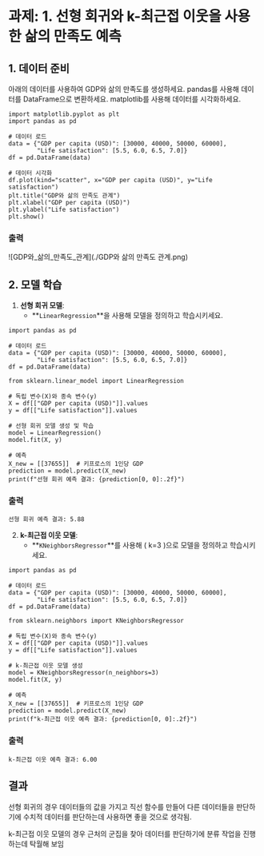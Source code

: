 # 과제: 1. 선형 회귀와 k-최근접 이웃을 사용한 삶의 만족도 예측

## 1. 데이터 준비

아래의 데이터를 사용하여 GDP와 삶의 만족도를 생성하세요.
pandas를 사용해 데이터를 DataFrame으로 변환하세요.
matplotlib를 사용해 데이터를 시각화하세요.

```
import matplotlib.pyplot as plt
import pandas as pd

# 데이터 로드
data = {"GDP per capita (USD)": [30000, 40000, 50000, 60000],
        "Life satisfaction": [5.5, 6.0, 6.5, 7.0]}
df = pd.DataFrame(data)

# 데이터 시각화
df.plot(kind="scatter", x="GDP per capita (USD)", y="Life satisfaction")
plt.title("GDP와 삶의 만족도 관계")
plt.xlabel("GDP per capita (USD)")
plt.ylabel("Life satisfaction")
plt.show()
```

### 출력

![GDP와_삶의_만족도_관계](./GDP와 삶의 만족도 관계.png)

## 2. 모델 학습

1. **선형 회귀 모델**:
   - **`LinearRegression`**을 사용해 모델을 정의하고 학습시키세요.

```
import pandas as pd

# 데이터 로드
data = {"GDP per capita (USD)": [30000, 40000, 50000, 60000],
        "Life satisfaction": [5.5, 6.0, 6.5, 7.0]}
df = pd.DataFrame(data)

from sklearn.linear_model import LinearRegression

# 독립 변수(X)와 종속 변수(y)
X = df[["GDP per capita (USD)"]].values
y = df[["Life satisfaction"]].values

# 선형 회귀 모델 생성 및 학습
model = LinearRegression()
model.fit(X, y)

# 예측
X_new = [[37655]]  # 키프로스의 1인당 GDP
prediction = model.predict(X_new)
print(f"선형 회귀 예측 결과: {prediction[0, 0]:.2f}")
```

### 출력

```
선형 회귀 예측 결과: 5.88
```

2. **k-최근접 이웃 모델**:
   - **`KNeighborsRegressor`**를 사용해 \( k=3 \)으로 모델을 정의하고 학습시키세요.

```
import pandas as pd

# 데이터 로드
data = {"GDP per capita (USD)": [30000, 40000, 50000, 60000],
        "Life satisfaction": [5.5, 6.0, 6.5, 7.0]}
df = pd.DataFrame(data)

from sklearn.neighbors import KNeighborsRegressor

# 독립 변수(X)와 종속 변수(y)
X = df[["GDP per capita (USD)"]].values
y = df[["Life satisfaction"]].values

# k-최근접 이웃 모델 생성
model = KNeighborsRegressor(n_neighbors=3)
model.fit(X, y)

# 예측
X_new = [[37655]]  # 키프로스의 1인당 GDP
prediction = model.predict(X_new)
print(f"k-최근접 이웃 예측 결과: {prediction[0, 0]:.2f}")
```

### 출력

```
k-최근접 이웃 예측 결과: 6.00
```

## 결과

선형 회귀의 경우 데이터들의 값을 가지고 직선 함수를 만들어 다른 데이터들을 판단하기에 수치적 데이터를 판단하는데 사용하면 좋을 것으로 생각됨.

k-최근접 이웃 모델의 경우 근처의 군집을 찾아 데이터를 판단하기에 분류 작업을 진행하는데 탁월해 보임
